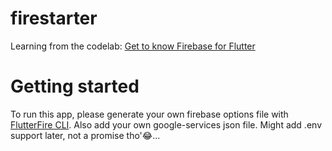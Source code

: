 # firestarter

Learning from the codelab: [Get to know Firebase for Flutter](https://firebase.google.com/codelabs/firebase-get-to-know-flutter)

# Getting started

To run this app, please generate your own firebase options file with [FlutterFire CLI](https://firebase.google.com/docs/cli). Also add your own google-services json file. Might add .env support later, not a promise tho'😂...

